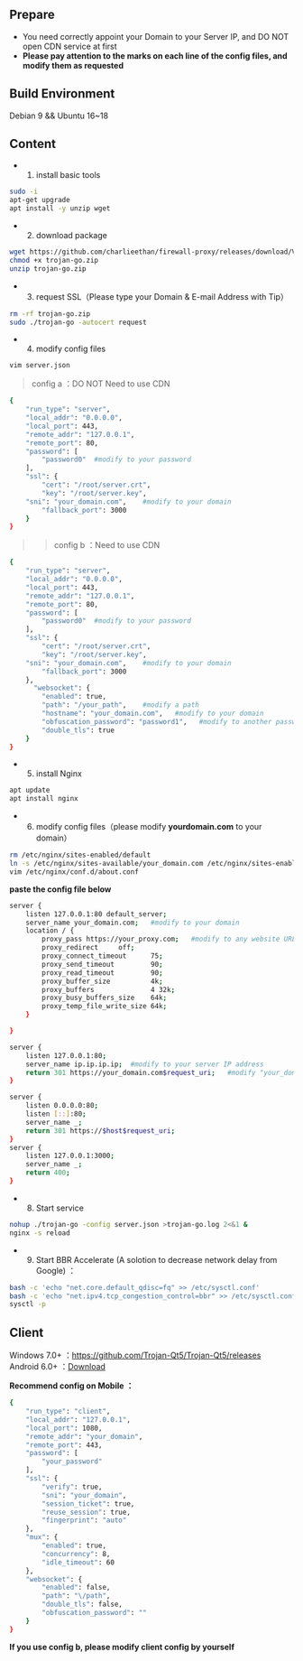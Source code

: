## Prepare 
- You need correctly appoint your Domain to your Server IP, and DO NOT open CDN service at first	   
- **Please pay attention to the marks on each line of the config files, and modify them as requested**    	
## Build Environment	
Debian 9 && Ubuntu 16~18
## Content 
- 1. install basic tools   
```bash
sudo -i
apt-get upgrade
apt install -y unzip wget
```
- 2. download package   
```bash
wget https://github.com/charlieethan/firewall-proxy/releases/download/V0.5.1/trojan-go.zip
chmod +x trojan-go.zip
unzip trojan-go.zip
```
- 3. request SSL（Please type your Domain & E-mail Address with Tip）  
```bash
rm -rf trojan-go.zip
sudo ./trojan-go -autocert request
```
- 4. modify config files     
```bash
vim server.json
```
> config a ：DO NOT Need to use CDN  
```bash
{
    "run_type": "server",
    "local_addr": "0.0.0.0",
    "local_port": 443,
    "remote_addr": "127.0.0.1",
    "remote_port": 80,
    "password": [
        "password0"  #modify to your password
    ],
    "ssl": {
        "cert": "/root/server.crt",
        "key": "/root/server.key",
	"sni": "your_domain.com",    #modify to your domain
        "fallback_port": 3000 
    }
}
```
>> config b ：Need to use CDN  
```bash
{
    "run_type": "server",
    "local_addr": "0.0.0.0",
    "local_port": 443,
    "remote_addr": "127.0.0.1",
    "remote_port": 80,
    "password": [
        "password0"  #modify to your password
    ],
    "ssl": {
        "cert": "/root/server.crt",
        "key": "/root/server.key",
	"sni": "your_domain.com",    #modify to your domain
        "fallback_port": 3000 
    },
      "websocket": {
        "enabled": true,
        "path": "/your_path",    #modify a path
        "hostname": "your_domain.com",   #modify to your domain
        "obfuscation_password": "password1",   #modify to another password
        "double_tls": true
    }
}
```
- 5. install Nginx  
```bash
apt update
apt install nginx
```
- 6. modify config files（please modify **yourdomain.com** to your domain）
```bash
rm /etc/nginx/sites-enabled/default
ln -s /etc/nginx/sites-available/your_domain.com /etc/nginx/sites-enabled/
vim /etc/nginx/conf.d/about.conf
```
**paste the config file below**  
```bash
server {
    listen 127.0.0.1:80 default_server;
    server_name your_domain.com;   #modify to your domain
    location / {
        proxy_pass https://your_proxy.com;   #modify to any website URL you want to disguise  
        proxy_redirect     off;
        proxy_connect_timeout      75; 
        proxy_send_timeout         90; 
        proxy_read_timeout         90; 
        proxy_buffer_size          4k; 
        proxy_buffers              4 32k; 
        proxy_busy_buffers_size    64k; 
        proxy_temp_file_write_size 64k; 
    }

}

server {
    listen 127.0.0.1:80;
    server_name ip.ip.ip.ip;  #modify to your server IP address
    return 301 https://your_domain.com$request_uri;   #modify "your_domain.com" to your domain
}

server {
    listen 0.0.0.0:80;
    listen [::]:80;
    server_name _;
    return 301 https://$host$request_uri;
}
server {
	listen 127.0.0.1:3000;
	server_name _;
	return 400;
}
```
- 8. Start service  
```bash
nohup ./trojan-go -config server.json >trojan-go.log 2<&1 &
nginx -s reload
```
- 9. Start BBR Accelerate (A solotion to decrease network delay from Google) ： 
```bash
bash -c 'echo "net.core.default_qdisc=fq" >> /etc/sysctl.conf'
bash -c 'echo "net.ipv4.tcp_congestion_control=bbr" >> /etc/sysctl.conf'
sysctl -p
```
## Client 
Windows 7.0+ ：https://github.com/Trojan-Qt5/Trojan-Qt5/releases   
Android 6.0+ ：[Download](https://github.com/charlieethan/firewall-proxy/releases/download/V0.5.1m/Igniter-Go-v0.5.1.apk)			

**Recommend config on Mobile ：**		
```bash
{
    "run_type": "client",
    "local_addr": "127.0.0.1",
    "local_port": 1080,
    "remote_addr": "your_domain",
    "remote_port": 443,
    "password": [
        "your_password"
    ],
    "ssl": {
        "verify": true,
        "sni": "your_domain",
        "session_ticket": true,
        "reuse_session": true,
        "fingerprint": "auto"
    },
    "mux": {
        "enabled": true,
        "concurrency": 8,
        "idle_timeout": 60
    },
    "websocket": {
        "enabled": false,
        "path": "\/path",
        "double_tls": false,
        "obfuscation_password": ""
    }
}
```		
**If you use config b, please modify client config by yourself**
